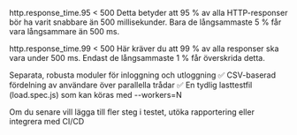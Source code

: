 
http.response_time.95 < 500
Detta betyder att 95 % av alla HTTP-responser bör ha varit snabbare än 500 millisekunder. Bara de långsammaste 5 % får vara långsammare än 500 ms.

http.response_time.99 < 500
Här kräver du att 99 % av alla responser ska vara under 500 ms. Endast de långsammaste 1 % får överskrida detta.

Separata, robusta moduler för inloggning och utloggning
✅ CSV-baserad fördelning av användare över parallella trådar
✅ En tydlig lasttestfil (load.spec.js) som kan köras med --workers=N

Om du senare vill lägga till fler steg i testet, utöka rapportering eller integrera med CI/CD